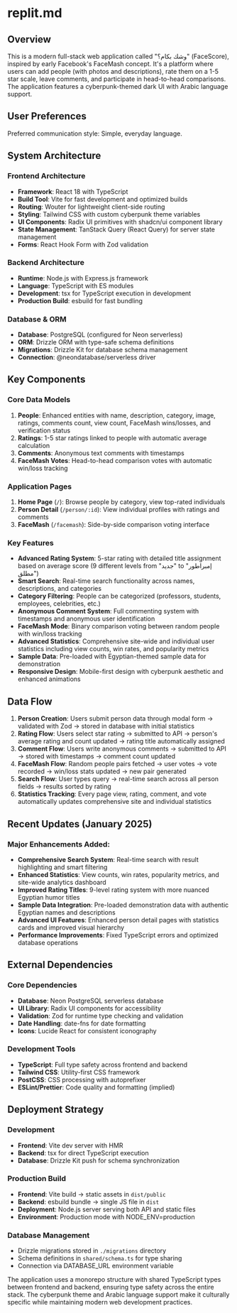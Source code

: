 # replit.md

## Overview

This is a modern full-stack web application called "وشك بكام؟" (FaceScore), inspired by early Facebook's FaceMash concept. It's a platform where users can add people (with photos and descriptions), rate them on a 1-5 star scale, leave comments, and participate in head-to-head comparisons. The application features a cyberpunk-themed dark UI with Arabic language support.

## User Preferences

Preferred communication style: Simple, everyday language.

## System Architecture

### Frontend Architecture
- **Framework**: React 18 with TypeScript
- **Build Tool**: Vite for fast development and optimized builds
- **Routing**: Wouter for lightweight client-side routing
- **Styling**: Tailwind CSS with custom cyberpunk theme variables
- **UI Components**: Radix UI primitives with shadcn/ui component library
- **State Management**: TanStack Query (React Query) for server state management
- **Forms**: React Hook Form with Zod validation

### Backend Architecture
- **Runtime**: Node.js with Express.js framework
- **Language**: TypeScript with ES modules
- **Development**: tsx for TypeScript execution in development
- **Production Build**: esbuild for fast bundling

### Database & ORM
- **Database**: PostgreSQL (configured for Neon serverless)
- **ORM**: Drizzle ORM with type-safe schema definitions
- **Migrations**: Drizzle Kit for database schema management
- **Connection**: @neondatabase/serverless driver

## Key Components

### Core Data Models
1. **People**: Enhanced entities with name, description, category, image, ratings, comments count, view count, FaceMash wins/losses, and verification status
2. **Ratings**: 1-5 star ratings linked to people with automatic average calculation
3. **Comments**: Anonymous text comments with timestamps
4. **FaceMash Votes**: Head-to-head comparison votes with automatic win/loss tracking

### Application Pages
1. **Home Page** (`/`): Browse people by category, view top-rated individuals
2. **Person Detail** (`/person/:id`): View individual profiles with ratings and comments
3. **FaceMash** (`/facemash`): Side-by-side comparison voting interface

### Key Features
- **Advanced Rating System**: 5-star rating with detailed title assignment based on average score (9 different levels from "جديد" to "إمبراطور مطلق")
- **Smart Search**: Real-time search functionality across names, descriptions, and categories
- **Category Filtering**: People can be categorized (professors, students, employees, celebrities, etc.)
- **Anonymous Comment System**: Full commenting system with timestamps and anonymous user identification
- **FaceMash Mode**: Binary comparison voting between random people with win/loss tracking
- **Advanced Statistics**: Comprehensive site-wide and individual user statistics including view counts, win rates, and popularity metrics
- **Sample Data**: Pre-loaded with Egyptian-themed sample data for demonstration
- **Responsive Design**: Mobile-first design with cyberpunk aesthetic and enhanced animations

## Data Flow

1. **Person Creation**: Users submit person data through modal form → validated with Zod → stored in database with initial statistics
2. **Rating Flow**: Users select star rating → submitted to API → person's average rating and count updated → rating title automatically assigned
3. **Comment Flow**: Users write anonymous comments → submitted to API → stored with timestamps → comment count updated
4. **FaceMash Flow**: Random people pairs fetched → user votes → vote recorded → win/loss stats updated → new pair generated
5. **Search Flow**: User types query → real-time search across all person fields → results sorted by rating
6. **Statistics Tracking**: Every page view, rating, comment, and vote automatically updates comprehensive site and individual statistics

## Recent Updates (January 2025)

### Major Enhancements Added:
- **Comprehensive Search System**: Real-time search with result highlighting and smart filtering
- **Enhanced Statistics**: View counts, win rates, popularity metrics, and site-wide analytics dashboard
- **Improved Rating Titles**: 9-level rating system with more nuanced Egyptian humor titles
- **Sample Data Integration**: Pre-loaded demonstration data with authentic Egyptian names and descriptions
- **Advanced UI Features**: Enhanced person detail pages with statistics cards and improved visual hierarchy
- **Performance Improvements**: Fixed TypeScript errors and optimized database operations

## External Dependencies

### Core Dependencies
- **Database**: Neon PostgreSQL serverless database
- **UI Library**: Radix UI components for accessibility
- **Validation**: Zod for runtime type checking and validation
- **Date Handling**: date-fns for date formatting
- **Icons**: Lucide React for consistent iconography

### Development Tools
- **TypeScript**: Full type safety across frontend and backend
- **Tailwind CSS**: Utility-first CSS framework
- **PostCSS**: CSS processing with autoprefixer
- **ESLint/Prettier**: Code quality and formatting (implied)

## Deployment Strategy

### Development
- **Frontend**: Vite dev server with HMR
- **Backend**: tsx for direct TypeScript execution
- **Database**: Drizzle Kit push for schema synchronization

### Production Build
- **Frontend**: Vite build → static assets in `dist/public`
- **Backend**: esbuild bundle → single JS file in `dist`
- **Deployment**: Node.js server serving both API and static files
- **Environment**: Production mode with NODE_ENV=production

### Database Management
- Drizzle migrations stored in `./migrations` directory
- Schema definitions in `shared/schema.ts` for type sharing
- Connection via DATABASE_URL environment variable

The application uses a monorepo structure with shared TypeScript types between frontend and backend, ensuring type safety across the entire stack. The cyberpunk theme and Arabic language support make it culturally specific while maintaining modern web development practices.